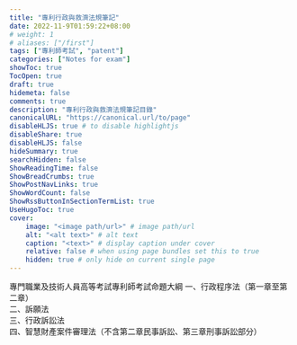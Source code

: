 ```yaml
---
title: "專利行政與救濟法規筆記"
date: 2022-11-9T01:59:22+08:00
# weight: 1
# aliases: ["/first"]
tags: ["專利師考試", "patent"]
categories: ["Notes for exam"]
showToc: true
TocOpen: true
draft: true
hidemeta: false
comments: true
description: "專利行政與救濟法規筆記目錄"
canonicalURL: "https://canonical.url/to/page"
disableHLJS: true # to disable highlightjs
disableShare: true
disableHLJS: false
hideSummary: true
searchHidden: false
ShowReadingTime: false
ShowBreadCrumbs: true
ShowPostNavLinks: true
ShowWordCount: false
ShowRssButtonInSectionTermList: true
UseHugoToc: true
cover:
    image: "<image path/url>" # image path/url
    alt: "<alt text>" # alt text
    caption: "<text>" # display caption under cover
    relative: false # when using page bundles set this to true
    hidden: true # only hide on current single page
---
```


專門職業及技術人員高等考試專利師考試命題大綱
一、行政程序法（第一章至第二章）  
二、訴願法  
三、行政訴訟法  
四、智慧財產案件審理法（不含第二章民事訴訟、第三章刑事訴訟部分）